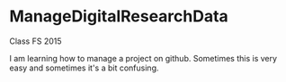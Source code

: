 # ManageDigitalResearchData
Class FS 2015

I am learning how to manage a project on github.
Sometimes this is very easy and sometimes it's a bit confusing.